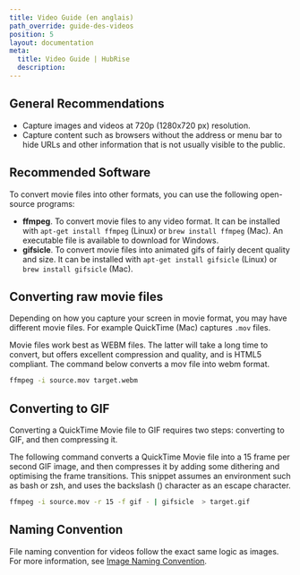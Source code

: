 ```yaml
---
title: Video Guide (en anglais)
path_override: guide-des-videos
position: 5
layout: documentation
meta:
  title: Video Guide | HubRise
  description: 
---
```


[comment]: # "This page is a duplicate from .../contributing/en"

## General Recommendations

- Capture images and videos at 720p (1280x720 px) resolution.
- Capture content such as browsers without the address or menu bar to hide URLs and other information that is not usually visible to the public.

## Recommended Software

To convert movie files into other formats, you can use the following open-source programs:

- **ffmpeg**. To convert movie files to any video format. It can be installed with `apt-get install ffmpeg` (Linux) or `brew install ffmpeg` (Mac). An executable file is available to download for Windows.
- **gifsicle**. To convert movie files into animated gifs of fairly decent quality and size. It can be installed with `apt-get install gifsicle` (Linux) or `brew install gifsicle` (Mac).

## Converting raw movie files

Depending on how you capture your screen in movie format, you may have different movie files. For example QuickTime (Mac) captures `.mov` files.

Movie files work best as WEBM files. The latter will take a long time to convert, but offers excellent compression and quality, and is HTML5 compliant. The command below converts a mov file into webm format.

```bash
ffmpeg -i source.mov target.webm
```

## Converting to GIF

Converting a QuickTime Movie file to GIF requires two steps: converting to GIF, and then compressing it.

The following command converts a QuickTime Movie file into a 15 frame per second GIF image, and then compresses it by adding some dithering and optimising the frame transitions. This snippet assumes an environment such as bash or zsh, and uses the backslash (\) character as an escape character.

```bash
ffmpeg -i source.mov -r 15 -f gif - | gifsicle  > target.gif
```

## Naming Convention

File naming convention for videos follow the exact same logic as images. For more information, see [Image Naming Convention](/contributing/screenshots-guide/#naming-convention).
